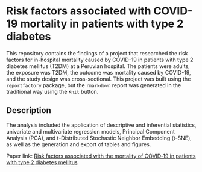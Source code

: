 # Risk factors associated with COVID-19 mortality in patients with type 2 diabetes

This repository contains the findings of a project that researched the risk factors for in-hospital mortality caused by COVID-19 in patients with type 2 diabetes mellitus (T2DM) at a Peruvian hospital. The patients were adults, the exposure was T2DM, the outcome was mortality caused by COVID-19, and the study design was cross-sectional. This project was built using the `reportfactory` package, but the `rmarkdown` report was generated in the traditional way using the `Knit` button.

## Description

The analysis included the application of descriptive and inferential statistics, univariate and multivariate regression models, Principal Component Analysis (PCA), and t-Distributed Stochastic Neighbor Embedding (t-SNE), as well as the generation and export of tables and figures.

Paper link: [Risk factors associated with the mortality of COVID‑19 in patients with type 2 diabetes mellitus
](https://www.spandidos-publications.com/10.3892/wasj.2024.27)